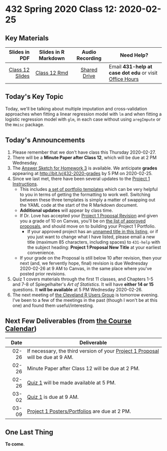 # 432 Spring 2020 Class 12: 2020-02-25

## Key Materials

Slides in PDF | Slides in R Markdown | Audio Recording | Need Help?
------------: | :------------------: | :--------------: | ---------------------------
[Class 12 Slides](https://github.com/THOMASELOVE/2020-432/blob/master/classes/class12/432_2020_slides12.pdf) | [Class 12 Rmd](https://github.com/THOMASELOVE/2020-432/blob/master/classes/class12/432_2020_slides12.Rmd) | [Shared Drive](http://bit.ly/432-2020-audio) | Email **431-help at case dot edu** or visit [Office Hours](https://github.com/THOMASELOVE/2020-432/blob/master/calendar.md#tas-and-office-hours)

## Today's Key Topic

Today, we'll be talking about multiple imputation and cross-validation approaches when fitting a linear regression model with `lm` and when fitting a logistic regression model with `glm`, in each case without using `aregImpute` or the `Hmisc` package.

## Today's Announcements

1. Please remember that we don't have class this Thursday 2020-02-27. 
2. There will be a **Minute Paper after Class 12**, which will be due at 2 PM Wednesday.
3. The [Answer Sketch for Homework 3](https://github.com/THOMASELOVE/2020-432/tree/master/homework/hw03) is available. We anticipate **grades** appearing at http://bit.ly/432-2020-grades by 5 PM on 2020-02-25.
4. Since we last met, there have been several updates to the [Project 1 Instructions](https://github.com/THOMASELOVE/2020-432/tree/master/projects/project1).
    - This includes [a set of portfolio templates](https://github.com/THOMASELOVE/2020-432/tree/master/projects/project1/templates) which can be very helpful to you in terms of getting the formatting to work well. Switching between these three templates is simply a matter of swapping out the YAML code at the start of the R Markdown document.
    - **Additional updates** will appear by class time.
    - If Dr. Love has accepted your [Project 1 Proposal Revision](https://github.com/THOMASELOVE/2020-432/tree/master/projects/project1#new-some-additional-thoughts-after-reviewing-the-proposal-drafts) and given you a grade of 10 on Canvas, you'll be on [the list of approved proposals](https://github.com/THOMASELOVE/2020-432/blob/master/projects/project1/approved_proposals.md), and should move on to building your Project 1 Portfolio. 
        - If your approved project has an [unnamed title in this listing](https://github.com/THOMASELOVE/2020-432/blob/master/projects/project1/approved_proposals.md), or if you just want to change what I have listed, please email a new title (maximum 85 characters, including spaces) to `431-help` with the subject heading: **Project 1 Proposal New Title** at your earliest convenience.
    - If your grade on the Proposal is still below 10 after revision, then your next (and, we fervently hope, final) revision is due Wednesday 2020-02-26 at 9 AM to Canvas, in the same place where you've posted prior revisions.
5. Quiz 1 covers materials through the first 11 classes, and Chapters 1-5 and 7-8 of Spiegelhalter's *Art of Statistics*. It will have **either 14 or 15** questions. It **will be available** at 5 PM Wednesday 2020-02-26.
6. The next meeting of [the Cleveland R Users Group](https://www.meetup.com/Cleveland-UseR-Group) is tomorrow evening. I've been to a few of the meetings in the past (though I won't be at this one) and found them useful/interesting.

## Next Few Deliverables (from [the Course Calendar](https://github.com/THOMASELOVE/2020-432/blob/master/calendar.md))

Date | Deliverable
----: | ---------------------------------------------------------------
02-26 | If necessary, the third version of your [Project 1 Proposal](https://github.com/THOMASELOVE/2020-432/tree/master/projects/project1#new-some-additional-thoughts-after-reviewing-the-proposal-drafts) will be due at 9 AM.
02-26 | Minute Paper after Class 12 will be due at 2 PM.
02-26 | [Quiz 1](https://github.com/THOMASELOVE/2020-432/tree/master/quizzes) will be made available at 5 PM.
03-02 | [Quiz 1](https://github.com/THOMASELOVE/2020-432/tree/master/quizzes) is due at 9 AM.
03-09 | [Project 1 Posters/Portfolios](https://github.com/THOMASELOVE/2020-432/tree/master/projects/project1) are due at 2 PM.

## One Last Thing

**To come**.
